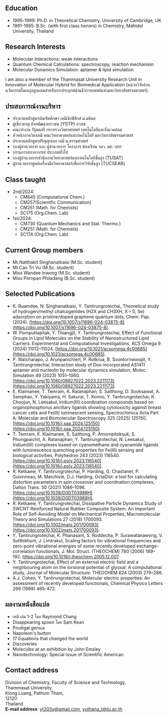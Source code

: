 
## Education
* 1995-1999: Ph.D. in Theoretical Chemistry, University of Cambridge, UK
* 1991-1995: B.Sc. (with first class honors) in Chemistry, Mahidol University, Thailand

## Research Interests
* Molecular Interactions: weak interactions
* Quantum Chemical Calculations: spectroscopy, reaction mechanism
* Molecular Dynamics Simulation: aptamer & lipid simulation

I am also a member of the Thammasat University Research Unit in Innovation of Molecular Hybrid for Biomedical Application (หน่วยวิจัยด้านนวัตกรรมโมเลกุลลูกผสมสำหรับการประยุกต์ด้านชีวการแพทย์แห่งมหาวิทยาลัยธรรมศาสตร์). 

## ประสบการณ์งานบริหาร
* ประธานหลักสูตรบัณฑิตศึกษา เคมีเชิงฟิสิกส์ ม.มหิดล
* ผู้เชี่ยวชาญ ฝ่ายพัฒนาเยาวชน (YSTP) สวทช. 
* คณะทำงาน รัฐมนตรี กระทรวงวิทยาศาสตร์ เทคโนโลยีและสิ่งแวดล้อม
* หัวหน้าภาควิชาเคมี คณะวิทยาศาสตร์และเทคโนโลยี มหาวิทยาลัยธรรมศาสตร์
* ประธานหลักสูตรปริญญาเอก เคมี ม.ธรรมศาสตร์
* รองผู้อำนวยการ และ ผู้อำนวยการ โครงการ ห้องเรียน วมว. มธ.-สกร
* กรรมการสภาอาจารย์ ประเภททั่วไป
* รองผู้อำนวยการสำนักงานวิทยาศาสตร์และเทคโนโลยีชั้นสูง (TUSAT)
* ผู้อำนวยการศูนย์เครื่องมือวิทยาศาสตร์เพื่อการวิจัยชั้นสูง (TUCSEAR)



## Class taught
* 2nd/2024:
  * CM645 (Computational Chem.)
  * CM257(Scientific Communication)
  * CM251 (Math. for Chemists)
  * SC175 (Org.Chem. Lab)
* 1st/2024:
  * CM730 (Quantum Mechanics and Stat. Thermo.)
  * CM251 (Math. for Chemists)
  * SC174 (Org.Chem. Lab)

## Current Group members
* Mr.Natthakit Singhanatkaisi (M.Sc. student)
* Mr.Cao Tri Vu (M.Sc. student)
* Miss Wandee Inwong (M.Sc. student)
* Miss Pornpan Philadang (B.Sc. student)
  
## Selected Publications
* K. Ruamdee, N. Singhanatkaisi, Y. Tantirungrotechai, Theoretical study of hydrogen/methyl chalcogenides (H2X and CH3XH, X = S, Se) adsorption on pristine/doped graphene quantum dots, Chem. Pap. (2024). [https://doi.org/10.1007/s11696-024-03875-8](https://doi.org/10.1007/s11696-024-03875-8).
* W. Pornputtapitak, Y. Thiangjit, Y. Tantirungrotechai, Effect of Functional Groups in Lipid Molecules on the Stability of Nanostructured Lipid Carriers: Experimental and Computational Investigations, ACS Omega 9 (2024) 11012–11024. [https://doi.org/10.1021/acsomega.4c00685](https://doi.org/10.1021/acsomega.4c00685).
* P. Watcharapo, J. Arunpanichlert, P. Rotkrua, B. Soontornworajit, Y. Tantirungrotechai, Interaction study of Dox-incorporated AS1411 aptamer and nucleolin by molecular dynamics simulation, Molec. Simulation 49 (2023) 1051–1060. [https://doi.org/10.1080/08927022.2023.2211173](https://doi.org/10.1080/08927022.2023.2211173).
* E. Klaimanee, T. Temram, A. Ratanaphan, S. Saithong, D. Sooksawat, A. Samphao, Y. Yakiyama, H. Sakurai, T. Konno, Y. Tantirungrotechai, K. Choojun, N. Leesakul, Iridium(III) coordination compounds based on organophosphorus ancillary ligands showing cytotoxicity against breast cancer cells and Fe(III) luminescent sensing, Spectrochimica Acta Part A: Molecular and Biomolecular Spectroscopy 325 (2025) 125150. [https://doi.org/10.1016/j.saa.2024.125150](https://doi.org/10.1016/j.saa.2024.125150).
* T. Temram, E. Klaimanee, S. Saithong, P. Amornpitoksuk, S. Phongpaichit, A. Ratanaphan, Y. Tantirungrotechai, N. Leesakul, Iridium(III) complexes based on cyanomethane and cyanamide ligands with luminescence quenching properties for Fe(III) sensing and biological activities, Polyhedron 243 (2023) 116540. [https://doi.org/10.1016/j.poly.2023.116540](https://doi.org/10.1016/j.poly.2023.116540).
* R. Ketkaew, Y. Tantirungrotechai, P. Harding, G. Chastanet, P. Guionneau, M. Marchivie, D.J. Harding, OctaDist: a tool for calculating distortion parameters in spin crossover and coordination complexes, Dalton Trans. 50 (2021) 1086–1096. [https://doi.org/10.1039/D0DT03988H](https://doi.org/10.1039/D0DT03988H).
* R. Ketkaew, Y. Tantirungrotechai, Dissipative Particle Dynamics Study of SWCNT Reinforced Natural Rubber Composite System: An Important Role of Self-Avoiding Model on Mechanical Properties, Macromolecular Theory and Simulations 27 (2018) 1700093. [https://doi.org/10.1002/mats.201700093](https://doi.org/10.1002/mats.201700093).
* Y. Tantirungrotechai, K. Phanasant, S. Roddecha, P. Surawatanawong, V. Sutthikhum, J. Limtrakul, Scaling factors for vibrational frequencies and zero-point vibrational energies of some recently developed exchange-correlation functionals, J. Mol. Struct. (THEOCHEM) 760 (2006) 189–192. https://doi.org/10.1016/j.theochem.2005.12.007.
* Y. Tantirungrotechai, Effect of an external electric field and a neighbouring atom on the torsional potential of glyoxal: A computational study, Journal of Molecular Structure: THEOCHEM 624 (2003) 279–286.
* A.J. Cohen, Y. Tantirungrotechai, Molecular electric properties: An assessment of recently developed functionals, Chemical Physics Letters 299 (1999) 465–472.

## ผลงานหนังสือแปล
* เคมี เล่ม 1-2 โดย Raymond Chang
* Disappearing spoon โดย Sam Kean
* Prodigal genius   
* Napoleon's button 
* 17 Equations that changed the world 
* Discoveries 
* Molecules at an exhibition by John Emsley
* Nanotechnology: Special issue of Scientific American


## Contact address
Division of Chemistry, Faculty of Science and Technology,  
Thammasat University,  
Klong Luang, Pathum Thani,  
12120  
Thailand  
**E-mail address**: yt203y@gmail.com, yuthana_t@tu.ac.th


  
